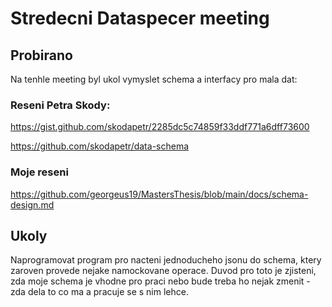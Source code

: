 # Stredecni Dataspecer meeting

## Probirano

Na tenhle meeting byl ukol vymyslet schema a interfacy pro mala dat:

### Reseni Petra Skody:

https://gist.github.com/skodapetr/2285dc5c74859f33ddf771a6dff73600

https://github.com/skodapetr/data-schema

### Moje reseni

https://github.com/georgeus19/MastersThesis/blob/main/docs/schema-design.md

## Ukoly

Naprogramovat program pro nacteni jednoducheho jsonu do schema, ktery zaroven provede nejake namockovane operace. Duvod pro toto je zjisteni, zda moje schema je vhodne pro praci nebo bude treba ho nejak zmenit - zda dela to co ma a pracuje se s nim lehce.
